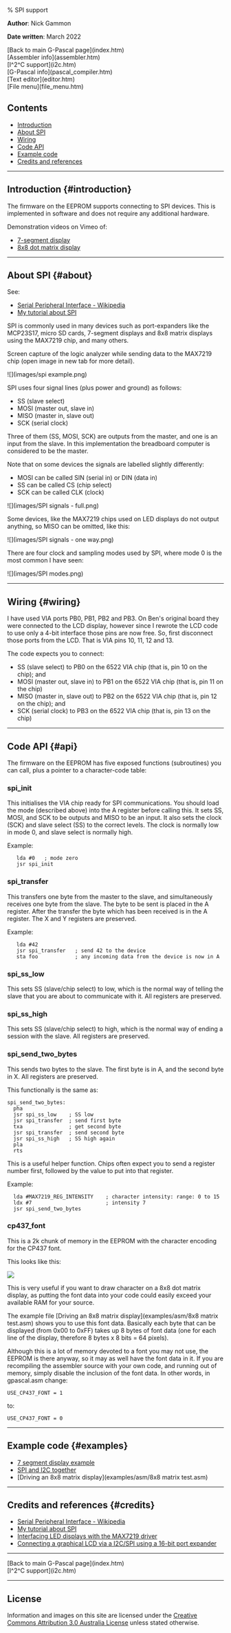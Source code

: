 % SPI support

**Author**: Nick Gammon

**Date written**: March 2022

<div class='quick_link'> [Back to main G-Pascal page](index.htm)</div>
<div class='quick_link'> [Assembler info](assembler.htm) </div>
<div class='quick_link'> [I^2^C support](i2c.htm)</div>
<div class='quick_link'> [G-Pascal info](pascal_compiler.htm)</div>
<div class='quick_link'> [Text editor](editor.htm) </div>
<div class='quick_link'> [File menu](file_menu.htm) </div>

## Contents

* [Introduction](#introduction)
* [About SPI](#about)
* [Wiring](#wiring)
* [Code API](#api)
* [Example code](#examples)
* [Credits and references](#credits)


---


## Introduction {#introduction}

The firmware on the EEPROM supports connecting to SPI devices. This is implemented in software and does not require any additional hardware.

Demonstration videos on Vimeo of:

* [7-segment display](https://vimeo.com/manage/videos/685664548)
* [8x8 dot matrix display](https://vimeo.com/manage/videos/685666821)

---

## About SPI {#about}

See:

* [Serial Peripheral Interface - Wikipedia](https://en.wikipedia.org/wiki/Serial_Peripheral_Interface)
* [My tutorial about SPI](https://www.gammon.com.au/spi)

SPI is commonly used in many devices such as port-expanders like the MCP23S17, micro SD cards, 7-segment displays and 8x8 matrix displays using the MAX7219 chip, and many others.

Screen capture of the logic analyzer while sending data to the MAX7219 chip (open image in new tab for more detail).

![](images/spi example.png)


SPI uses four signal lines (plus power and ground) as follows:

* SS (slave select)
* MOSI (master out, slave in)
* MISO (master in, slave out)
* SCK (serial clock)

Three of them (SS, MOSI, SCK) are outputs from the master, and one is an input from the slave. In this implementation the breadboard computer is considered to be the master.

Note that on some devices the signals are labelled slightly differently:

* MOSI can be called SIN (serial in) or DIN (data in)
* SS can be called CS (chip select)
* SCK can be called CLK (clock)

![](images/SPI signals - full.png)

Some devices, like the MAX7219 chips used on LED displays do not output anything, so MISO can be omitted, like this:

![](images/SPI signals - one way.png)


There are four clock and sampling modes used by SPI, where mode 0 is the most common I have seen:

![](images/SPI modes.png)


---


## Wiring {#wiring}

I have used VIA ports PB0, PB1, PB2 and PB3. On Ben's original board they were connected to the LCD display, however since I rewrote the LCD code to use only a 4-bit interface those pins are now free. So, first disconnect those ports from the LCD. That is VIA pins 10, 11, 12 and 13.

The code expects you to connect:

* SS (slave select) to PB0 on the 6522 VIA chip (that is, pin 10 on the chip); and
* MOSI (master out, slave in) to PB1 on the 6522 VIA chip (that is, pin 11 on the chip)
* MISO (master in, slave out) to PB2 on the 6522 VIA chip (that is, pin 12 on the chip); and
* SCK (serial clock) to PB3 on the 6522 VIA chip (that is, pin 13 on the chip)



---

## Code API {#api}

The firmware on the EEPROM has five exposed functions (subroutines) you can call, plus a pointer to a character-code table:

### spi_init

This initialises the VIA chip ready for SPI communications. You should load the mode (described above) into the A register before calling this. It sets SS, MOSI, and SCK to be outputs and MISO to be an input. It also sets the clock (SCK) and slave select (SS) to the correct levels. The clock is normally low in mode 0, and slave select is normally high.

Example:

```
   lda #0   ; mode zero
   jsr spi_init
```

### spi_transfer

This transfers one byte from the master to the slave, and simultaneously receives one byte from the slave. The byte to be sent is placed in the A register. After the transfer the byte which has been received is in the A register. The X and Y registers are preserved.

Example:

```
   lda #42
   jsr spi_transfer   ; send 42 to the device
   sta foo            ; any incoming data from the device is now in A
```

### spi_ss_low

This sets SS (slave/chip select) to low, which is the normal way of telling the slave that you are about to communicate with it. All registers are preserved.


### spi_ss_high

This sets SS (slave/chip select) to high, which is the normal way of ending a session with the slave. All registers are preserved.

### spi_send_two_bytes

This sends two bytes to the slave. The first byte is in A, and the second byte in X. All registers are preserved.

This functionally is the same as:

```
spi_send_two_bytes:
  pha
  jsr spi_ss_low    ; SS low
  jsr spi_transfer  ; send first byte
  txa               ; get second byte
  jsr spi_transfer  ; send second byte
  jsr spi_ss_high   ; SS high again
  pla
  rts
```

This is a useful helper function. Chips often expect you to send a register number first, followed by the value to put into that register.

Example:

```
  lda #MAX7219_REG_INTENSITY    ; character intensity: range: 0 to 15
  ldx #7                        ; intensity 7
  jsr spi_send_two_bytes
```

### cp437_font

This is a 2k chunk of memory in the EEPROM with the character encoding for the CP437 font.

This looks like this:

![](cp437_fonts.png)

This is very useful if you want to draw character on a 8x8 dot matrix display, as putting the font data into your code could easily exceed your available RAM for your source.

The example file [Driving an 8x8 matrix display](examples/asm/8x8 matrix test.asm) shows you to use this font data. Basically each byte that can be displayed (from 0x00 to 0xFF) takes up 8 bytes of font data (one for each line of the display, therefore 8 bytes x 8 bits = 64 pixels).

Although this is a lot of memory devoted to a font you may not use, the EEPROM is there anyway, so it may as well have the font data in it. If you are recompiling the assembler source with your own code, and running out of memory, simply disable the inclusion of the font data. In other words, in gpascal.asm change:

```
USE_CP437_FONT = 1
```

to:

```
USE_CP437_FONT = 0
```



---

## Example code {#examples}

* [7 segment display example](examples/asm/spi_7_segment_display.asm)
* [SPI and I2C together](examples/asm/spi_and_i2c_demo.asm)
* [Driving an 8x8 matrix display](examples/asm/8x8 matrix test.asm)

---


## Credits and references {#credits}

* [Serial Peripheral Interface - Wikipedia](https://en.wikipedia.org/wiki/Serial_Peripheral_Interface)
* [My tutorial about SPI](https://www.gammon.com.au/spi)
* [Interfacing LED displays with the MAX7219 driver](https://www.gammon.com.au/forum/?id=11516)
* [Connecting a graphical LCD via a I2C/SPI using a 16-bit port expander](https://www.gammon.com.au/forum/?id=10940)

---

<div class='quick_link'> [Back to main G-Pascal page](index.htm)</div>
<div class='quick_link'> [I^2^C support](i2c.htm)</div>


---

## License

Information and images on this site are licensed under the [Creative Commons Attribution 3.0 Australia License](https://creativecommons.org/licenses/by/3.0/au/) unless stated otherwise.
